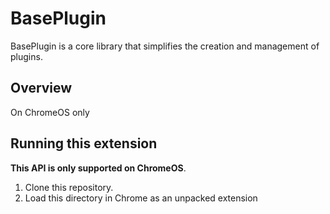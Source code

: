 # BasePlugin

BasePlugin is a core library that simplifies the creation and management of plugins.

## Overview

On ChromeOS only

## Running this extension

**This API is only supported on ChromeOS**.

1. Clone this repository.
2. Load this directory in Chrome as an unpacked extension